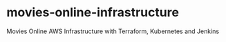 # movies-online-infrastructure
Movies Online AWS Infrastructure with Terraform, Kubernetes and Jenkins
